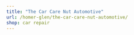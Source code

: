 ```yaml
---
title: "The Car Care Nut Automotive"
url: /homer-glen/the-car-care-nut-automotive/
shop: car repair
---
```

